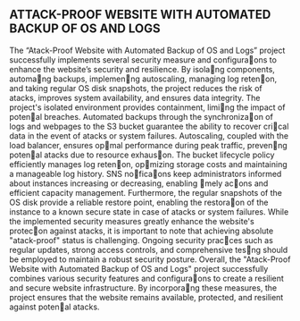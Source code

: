 ## ATTACK-PROOF WEBSITE WITH AUTOMATED BACKUP OF OS AND LOGS

The “Atack-Proof Website with Automated Backup of OS and Logs” project successfully implements several security measure and configura􀆟ons to enhance the website’s security and resilience. By isola􀆟ng components, automa􀆟ng backups, implemen􀆟ng autoscaling, managing log reten􀆟on, and taking regular OS disk snapshots, the project reduces the risk of atacks, improves system availability, and ensures data integrity.
The project's isolated environment provides containment, limi􀆟ng the impact of poten􀆟al breaches. Automated backups through the synchroniza􀆟on of logs and webpages to the S3 bucket guarantee the ability to recover cri􀆟cal data in the event of atacks or system failures.
Autoscaling, coupled with the load balancer, ensures op􀆟mal performance during peak traffic, preven􀆟ng poten􀆟al atacks due to resource exhaus􀆟on.
The bucket lifecycle policy efficiently manages log reten􀆟on, op􀆟mizing storage costs and maintaining a manageable log history. SNS no􀆟fica􀆟ons keep administrators informed about instances increasing or decreasing, enabling 􀆟mely ac􀆟ons and efficient capacity management. Furthermore, the regular snapshots of the OS disk provide a reliable restore point, enabling the restora􀆟on of the instance to a known secure state in case of atacks or system failures.
While the implemented security measures greatly enhance the website's protec􀆟on against atacks, it is important to note that achieving absolute "atack-proof" status is challenging. Ongoing security prac􀆟ces such as regular updates, strong access controls, and comprehensive tes􀆟ng should be employed to maintain a robust security posture.
Overall, the "Atack-Proof Website with Automated Backup of OS and Logs" project successfully combines various security features and configura􀆟ons to create a resilient and secure website infrastructure. By incorpora􀆟ng these measures, the project ensures that the website remains available, protected, and resilient against poten􀆟al atacks.
